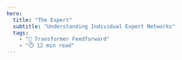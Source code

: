 ```yaml
---
hero:
  title: "The Expert"
  subtitle: "Understanding Individual Expert Networks"
  tags:
    - "🔄 Transformer Feedforward"
    - "⏱️ 12 min read"
---
```


